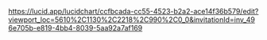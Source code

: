 https://lucid.app/lucidchart/ccfbcada-cc55-4523-b2a2-ace14f36b579/edit?viewport_loc=5610%2C1130%2C2218%2C990%2C0_0&invitationId=inv_496e705b-e819-4bb4-8039-5aa92a7af169
